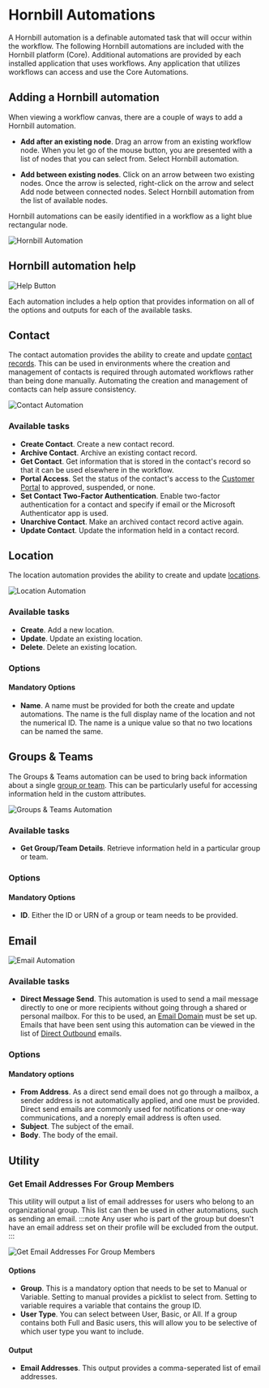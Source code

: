 # Hornbill Automations
A Hornbill automation is a definable automated task that will occur within the workflow. The following Hornbill automations are included with the Hornbill platform (Core).  Additional automations are provided by each installed application that uses workflows. Any application that utilizes workflows can access and use the Core Automations. 

## Adding a Hornbill automation
When viewing a workflow canvas, there are a couple of ways to add a Hornbill automation.

* **Add after an existing node**. Drag an arrow from an existing workflow node. When you let go of the mouse button, you are presented with a list of nodes that you can select from. Select Hornbill automation.

* **Add between existing nodes**. Click on an arrow between two existing nodes. Once the arrow is selected, right-click on the arrow and select Add node between connected nodes. Select Hornbill automation from the list of available nodes.

Hornbill automations can be easily identified in a workflow as a light blue rectangular node.

![Hornbill Automation](/_books/esp-config/images/workflow-hornbill-automation.png)

## Hornbill automation help
![Help Button](/_books/esp-config/images/workflow-help-button.png)

Each automation includes a help option that provides information on all of the options and outputs for each of the available tasks. 

## Contact
The contact automation provides the ability to create and update [contact records](/esp-config/guest-access/contacts). This can be used in environments where the creation and management of contacts is required through automated workflows rather than being done manually. Automating the creation and management of contacts can help assure consistency. 

![Contact Automation](/_books/esp-config/images/workflow-contact.png)

### Available tasks
* **Create Contact**. Create a new contact record.
* **Archive Contact**. Archive an existing contact record.
* **Get Contact**.  Get information that is stored in the contact's record so that it can be used elsewhere in the workflow.
* **Portal Access**. Set the status of the contact's access to the [Customer Portal](/esp-config/customize/customer-portal/configure-customer-portal) to approved, suspended, or none.
* **Set Contact Two-Factor Authentication**. Enable two-factor authentication for a contact and specify if email or the Microsoft Authenticator app is used.
* **Unarchive Contact**. Make an archived contact record active again.
* **Update Contact**.  Update the information held in a contact record.

## Location
The location automation provides the ability to create and update [locations](/esp-config/organizational-data/locations).

![Location Automation](/_books/esp-config/images/workflow-location.png)

### Available tasks
* **Create**. Add a new location.  
* **Update**. Update an existing location.
* **Delete**. Delete an existing location.

### Options
#### Mandatory Options
* **Name**. A name must be provided for both the create and update automations. The name is the full display name of the location and not the numerical ID.  The name is a unique value so that no two locations can be named the same.  

## Groups & Teams
The Groups & Teams automation can be used to bring back information about a single [group or team](/esp-config/organizational-data/organization#how-groups-are-used).  This can be particularly useful for accessing information held in the custom attributes. 

![Groups & Teams Automation](/_books/esp-config/images/workflow-groups-and-teams.png)

### Available tasks
* **Get Group/Team Details**. Retrieve information held in a particular group or team.

### Options
#### Mandatory Options
* **ID**. Either the ID or URN of a group or team needs to be provided.

## Email

![Email Automation](/_books/esp-config/images/workflow-direct-message.png)

### Available tasks
* **Direct Message Send**. This automation is used to send a mail message directly to one or more recipients without going through a shared or personal mailbox. For this to be used, an [Email Domain](/esp-config/email/email-domains) must be set up. Emails that have been sent using this automation can be viewed in the list of [Direct Outbound](/esp-config/email/direct-outbound) emails.

### Options
#### Mandatory options
* **From Address**. As a direct send email does not go through a mailbox, a sender address is not automatically applied, and one must be provided.  Direct send emails are commonly used for notifications or one-way communications, and a noreply email address is often used.
* **Subject**. The subject of the email.
* **Body**. The body of the email.

## Utility
### Get Email Addresses For Group Members
This utility will output a list of email addresses for users who belong to an organizational group. This list can then be used in other automations, such as sending an email.
:::note
Any user who is part of the group but doesn't have an email address set on their profile will be excluded from the output.
:::

![Get Email Addresses For Group Members](/_books/esp-config/images/workflow-utility-get-group-email-addresses.png)

#### Options
* **Group**. This is a mandatory option that needs to be set to Manual or Variable.  Setting to manual provides a picklist to select from.  Setting to variable requires a variable that contains the group ID.
* **User Type**.  You can select between User, Basic, or All.  If a group contains both Full and Basic users, this will allow you to be selective of which user type you want to include.

#### Output
* **Email Addresses**. This output provides a comma-seperated list of email addresses.
